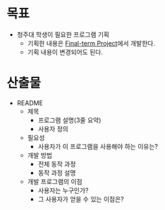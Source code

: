 # 목표
- 청주대 학생이 필요한 프로그램 기획
	- 기획한 내용은 [Final-term Project](Final-term%20Project.md)에서 개발한다.
	- 기획 내용이 변경되어도 된다.

# 산출물
- README
	- 제목
		- 프로그램 설명(3줄 요약)
		- 사용자 정의
	- 필요성
		- 사용자가 이 프로그램을 사용해야 하는 이유는?
	- 개발 방법
		- 전체 동작 과정
		- 동작 과정 설명
	- 개발 프로그램의 이점
		- 사용자는 누구인가?
		- 그 사용자가 얻을 수 있는 이점은?